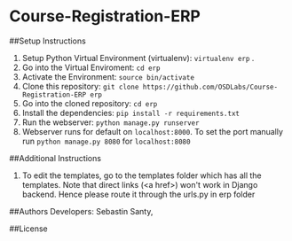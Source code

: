 # Course-Registration-ERP

##Setup Instructions

1. Setup Python Virtual Environment (virtualenv): `virtualenv erp` .
2. Go into the Virtual Enviroment: `cd erp`
3. Activate the Environment: `source bin/activate`
4. Clone this repository: `git clone https://github.com/OSDLabs/Course-Registration-ERP erp`
5. Go into the cloned repository: `cd erp`
6. Install the dependencies: `pip install -r requirements.txt`
7. Run the webserver: `python manage.py runserver`
8. Webserver runs for default on `localhost:8000`. To set the port manually run `python manage.py 8080` for `localhost:8080`

##Additional Instructions
1. To edit the templates, go to the templates folder which has all the templates. Note that direct links \(\<a href\>\) won't work in Django backend. Hence please route it through the urls.py in erp folder


##Authors
Developers: Sebastin Santy, 

##License
